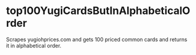 # top100YugiCardsButInAlphabeticalOrder
Scrapes yugiohprices.com and gets 100 priced common cards and returns it in alphabetical order.
